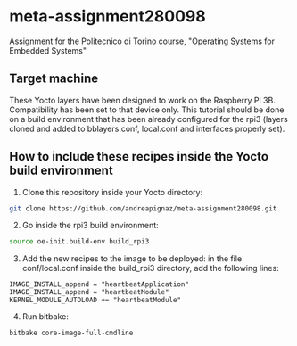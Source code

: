 # meta-assignment280098
Assignment for the Politecnico di Torino course, "Operating Systems for Embedded Systems"

## Target machine
These Yocto layers have been designed to work on the Raspberry Pi 3B. Compatibility has been set to that device only.
This tutorial should be done on a build environment that has been already configured for the rpi3 (layers cloned and added to bblayers.conf, local.conf and interfaces properly set).

## How to include these recipes inside the Yocto build environment
1. Clone this repository inside your Yocto directory:
```bash
git clone https://github.com/andreapignaz/meta-assignment280098.git
```
2. Go inside the rpi3 build environment:
```bash
source oe-init.build-env build_rpi3
```
3. Add the new recipes to the image to be deployed: in the file conf/local.conf inside the build_rpi3 directory, add the following lines:
```
IMAGE_INSTALL_append = "heartbeatApplication"
IMAGE_INSTALL_append = "heartbeatModule"
KERNEL_MODULE_AUTOLOAD += "heartbeatModule"
```
4. Run bitbake:
```
bitbake core-image-full-cmdline 
```
